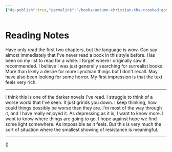```yaml
---
{"dg-publish":true,"permalink":"/books/autumn-christian-the-crooked-god-machine/","tags":["books"],"created":"2024-12-23","updated":"2024-12-26"}
---
```



# Reading Notes

Have only read the first two chapters, but the language is *wow*. Can say almost immediately that I've never read a book in this style before. Has been on my list to read for a while. I forget where I originally saw it recommended. I believe I was just generally searching for surrealist books. More than likely a desire for more Lynchian things but I don't recall. May have also been looking for some horror. My first impression is that the text feels very rich.

----

I think this is one of the darker novels I've read. I struggle to think of a worse world that I've seen. It just grinds you down. I keep thinking, how could things possibly be worse than they are. I'm most of the way through it, and I have really enjoyed it. As depressing as it is, I want to know more. I want to know where things are going to go. I hope against hope we find some light somewhere. As impossible as it feels. But this is very much the sort of situation where the smallest showing of resistance is meaningful.

----

()
